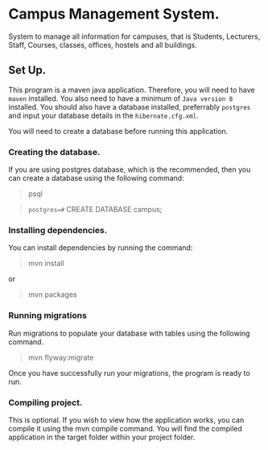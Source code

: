 # Campus Management System.
System to manage all information for campuses, that is Students, Lecturers, Staff, Courses, classes, offices, hostels and all buildings.

## Set Up.

This program is a maven java application. Therefore, you will need to have `maven` installed. You also need to have a minimum of `Java version 8` installed. You should also have a database installed, preferrably `postgres` and input your database details in the `hibernate.cfg.xml`.

You will need to create a database before running this application.

### Creating the database.
If you are using postgres database, which is the recommended, then you can create a database using the following command:
> psql

> `postgres=#` CREATE DATABASE campus;

### Installing dependencies.

You can install dependencies by running the command:
> mvn install

or

> mvn packages

### Running migrations

Run migrations to populate your database with tables using the following command.
> mvn flyway:migrate

Once you have successfully run your migrations, the program is ready to run.

### Compiling project.

This is optional. If you wish to view how the application works, you can compile it using the mvn compile command. You will find the compiled application in the target folder within your project folder.

